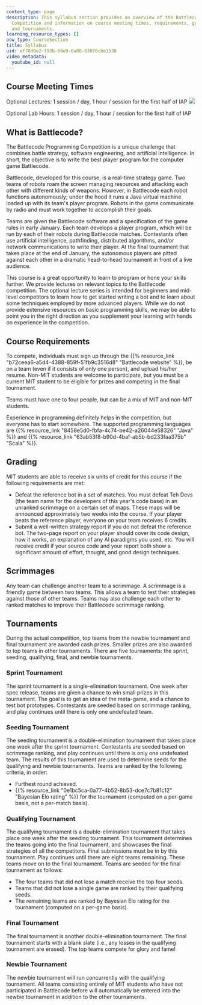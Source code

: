 ```yaml
---
content_type: page
description: This syllabus section provides an overview of the Battlecode Programming
  Competition and information on course meeting times, requirements, grading, scrimmages,
  and tournaments.
learning_resource_types: []
ocw_type: CourseSection
title: Syllabus
uid: ef70d0e2-f93b-69e0-6a08-03076cbe1538
video_metadata:
  youtube_id: null
---
```


Course Meeting Times
--------------------

Optional Lectures: 1 session / day, 1 hour / session for the first half of IAP ![](/images/educator/icon-question-iap.png)

Optional Lab Hours: 1 session / day, 1 hour / session for the first half of IAP

What is Battlecode?
-------------------

The Battlecode Programming Competition is a unique challenge that combines battle strategy, software engineering, and artificial intelligence. In short, the objective is to write the best player program for the computer game Battlecode.

Battlecode, developed for this course, is a real-time strategy game. Two teams of robots roam the screen managing resources and attacking each other with different kinds of weapons. However, in Battlecode each robot functions autonomously; under the hood it runs a Java virtual machine loaded up with its team's player program. Robots in the game communicate by radio and must work together to accomplish their goals.

Teams are given the Battlecode software and a specification of the game rules in early January. Each team develops a player program, which will be run by each of their robots during Battlecode matches. Contestants often use artificial intelligence, pathfinding, distributed algorithms, and/or network communications to write their player. At the final tournament that takes place at the end of January, the autonomous players are pitted against each other in a dramatic head-to-head tournament in front of a live audience.

This course is a great opportunity to learn to program or hone your skills further. We provide lectures on relevant topics to the Battlecode competition. The optional lecture series is intended for beginners and mid-level competitors to learn how to get started writing a bot and to learn about some techniques employed by more advanced players. While we do not provide extensive resources on basic programming skills, we may be able to point you in the right direction as you supplement your learning with hands on experience in the competition.

Course Requirements
-------------------

To compete, individuals must sign up through the {{% resource_link "b72ceea6-a5d4-4388-859f-51fb9c3516d8" "Battlecode website" %}}, be on a team (even if it consists of only one person), and upload his/her resume. Non-MIT students are welcome to participate, but you must be a current MIT student to be eligible for prizes and competing in the final tournament.

Teams must have one to four people, but can be a mix of MIT and non-MIT students.

Experience in programming definitely helps in the competition, but everyone has to start somewhere. The supported programming languages are {{% resource_link "8458e5d0-fbfa-4c74-be42-a26044e58326" "Java" %}} and {{% resource_link "63ab53f8-b90d-4baf-ab5b-bd233faa375b" "Scala" %}}.

Grading
-------

MIT students are able to receive six units of credit for this course if the following requirements are met:

*   Defeat the reference bot in a set of matches. You must defeat Teh Devs (the team name for the developers of this year's code base) in an unranked scrimmage on a certain set of maps. These maps will be announced approximately two weeks into the course. If your player beats the reference player, everyone on your team receives 6 credits.
*   Submit a well-written strategy report if you do not defeat the reference bot. The two-page report on your player should cover its code design, how it works, an explanation of any AI paradigms you used, etc. You will receive credit if your source code and your report both show a significant amount of effort, thought, and good design techniques.

Scrimmages
----------

Any team can challenge another team to a scrimmage. A scrimmage is a friendly game between two teams. This allows a team to test their strategies against those of other teams. Teams may also challenge each other to ranked matches to improve their Battlecode scrimmage ranking.

Tournaments
-----------

During the actual competition, top teams from the newbie tournament and final tournament are awarded cash prizes. Smaller prizes are also awarded to top teams in other tournaments. There are five tournaments: the sprint, seeding, qualifying, final, and newbie tournaments.

### Sprint Tournament

The sprint tournament is a single-elimination tournament. One week after spec release, teams are given a chance to win small prizes in this tournament. The goal is to get an idea of the meta-game, and a chance to test bot prototypes. Contestants are seeded based on scrimmage ranking, and play continues until there is only one undefeated team.

### Seeding Tournament

The seeding tournament is a double-elimination tournament that takes place one week after the sprint tournament. Contestants are seeded based on scrimmage ranking, and play continues until there is only one undefeated team. The results of this tournament are used to determine seeds for the qualifying and newbie tournaments. Teams are ranked by the following criteria, in order:

*   Furthest round achieved.
*   {{% resource_link "0e1bc5ca-0a77-4b52-8b53-dce7c7b81c12" "Bayesian Elo rating" %}} for the tournament (computed on a per-game basis, not a per-match basis).

### Qualifying Tournament

The qualifying tournament is a double-elimination tournament that takes place one week after the seeding tournament. This tournament determines the teams going into the final tournament, and showcases the final strategies of all the competitors. Final submissions must be in by this tournament. Play continues until there are eight teams remaining. These teams move on to the final tournament. Teams are seeded for the final tournament as follows:

*   The four teams that did not lose a match receive the top four seeds.
*   Teams that did not lose a single game are ranked by their qualifying seeds.
*   The remaining teams are ranked by Bayesian Elo rating for the tournament (computed on a per-game basis).

### Final Tournament

The final tournament is another double-elimination tournament. The final tournament starts with a blank slate (i.e., any losses in the qualifying tournament are erased). The top teams compete for glory and fame!

### Newbie Tournament

The newbie tournament will run concurrently with the qualifying tournament. All teams consisting entirely of MIT students who have not participated in Battlecode before will automatically be entered into the newbie tournament in addition to the other tournaments.